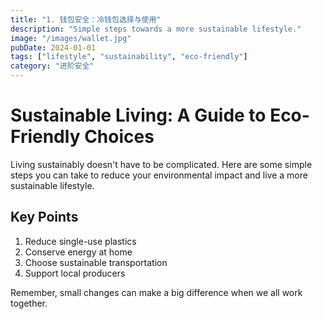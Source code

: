 ```yaml
---
title: "1. 钱包安全：冷钱包选择与使用"
description: "Simple steps towards a more sustainable lifestyle."
image: "/images/wallet.jpg"
pubDate: 2024-01-01
tags: ["lifestyle", "sustainability", "eco-friendly"]
category: "进阶安全"
---
```


# Sustainable Living: A Guide to Eco-Friendly Choices

Living sustainably doesn't have to be complicated. Here are some simple steps you can take to reduce your environmental impact and live a more sustainable lifestyle.

## Key Points

1. Reduce single-use plastics
2. Conserve energy at home
3. Choose sustainable transportation
4. Support local producers

Remember, small changes can make a big difference when we all work together.